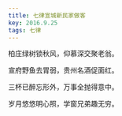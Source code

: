 ```yaml
---
title: 七律宣城新民家做客
key: 2016.9.25
tags: 七律
---
```


柏庄绿树锁秋风，仰慕深交聚老翁。

宣府野鱼去胃弱，贵州名酒促面红。

三杯已醉忘形外，万事全抛得意中。

岁月悠悠明心照，学窗兄弟趣无穷。

</br>

